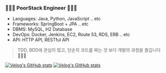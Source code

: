 ### 🧑🏻‍💻 PoorStack Engineer 🧑🏻‍💻
* Languages: Java, Python, JavaScript .. etc
* Frameworks: SpringBoot + JPA .. etc
* DBMS: MySQL, H2 Database
* DevOps: Docker, Jenkins, EC2, Route 53, RDS, ERB .. etc
* API: HTTP API, RESTful API

> TDD, BDD에 관심이 많고, 단순히 코드를 짜는 것 보다 개발의 과정을 즐깁니다 🧑🏻‍💻

[![Velog's GitHub stats](https://velog-readme-stats.vercel.app/api?name=johnjihwan)](https://velog.io/@johnjihwan/the-moment)
[![Velog's GitHub stats](https://velog-readme-stats.vercel.app/api?name=johnjihwan&tag=첫게시물)](https://velog.io/@johnjihwan/its-jihwan)

